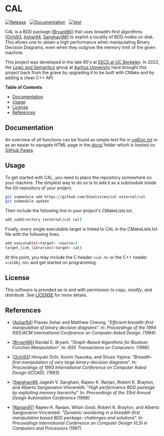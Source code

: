 # CAL

[![Release](https://img.shields.io/github/v/release/ssoelvsten/cal)](https://github.com/SSoelvsten/cal/releases)
&nbsp;
[![Documentation](https://img.shields.io/website?down_message=not%20available&label=docs&up_message=available&url=https%3A%2F%2Fssoelvsten.github.io%2Fcal)](https://ssoelvsten.github.io/cal)
&nbsp;
[![test](https://img.shields.io/github/actions/workflow/status/ssoelvsten/cal/test.yml?branch=main&label=test&logo=github&logoColor=white)](https://github.com/SSoelvsten/cal/actions/workflows/test.yml)
&nbsp;

CAL is a BDD package [[Bryant86](#references)] that uses breadth-first
algorithms [[Ochi93](#references), [Ashar94](#references),
[Sanghavi96](#references)] to exploit a locality of BDD nodes on disk.
This allows one to obtain a high performance when manipulating Binary
Decision Diagrams, even when they outgrow the memory limit of the given
machine.

This project was developed in the late 90's at
[EECS at UC Berkeley](https://eecs.berkeley.edu/). In 2022, the
[Logic and Semantics](https://logsem.github.io/) group at [Aarhus University](https://cs.au.dk)
have brought this project back from the grave by upgrading it to be
built with CMake and by adding a clean C++ API.

**Table of Contents**

- [Documentation](#documentation)
- [Usage](#usage)
- [License](#license)
- [References](#references)

## Documentation

An overview of all functions can be found as simple text file in
[*calDoc.txt*](/calDoc.txt) or as an easier to navigate HTML page in
the [*docs/*](/docs/) folder which is hosted on
[GitHub Pages](https://ssoelvsten.github.io/cal/).

## Usage

To get started with CAL, you need to place the repository somewhere on
your machine. The simplest way to do so is to add it as a submodule
inside the Git repository of your project.
```bash
git submodule add https://github.com/SSoelvsten/cal external/cal
git submodule update
```

Then include the following line in your project's CMakeLists.txt.
```bash
add_subdirectory (external/cal cal)
```

Finally, every single executable target is linked to CAL in the
CMakeLists.txt file with the following lines.
```bash
add_executable(<target> <source>)
target_link_libraries(<target> cal)
```

At this point, you may include the C header `<cal.h>` or the C++ header
`<calObj.hh>` and get started on programming.

## License

This software is provided as-is and with permission to *copy*,
*modify*, and *distribute*. See [LICENSE](LICENSE) for more details.

## References

- [[Ashar94](https://ieeexplore.ieee.org/document/629886)]
  Pranav Ashar and Matthew Cheong. “_Efficient breadth-first manipulation of
  binary decision diagrams_”. In: _Proceedings of the
  1994 IEEE/ACM International Conference on Computer-Aided Design_. (1994)

- [[Bryant86](https://ieeexplore.ieee.org/stamp/stamp.jsp?tp=&arnumber=1676819)]
  Randal E. Bryant. “_Graph-Based Algorithms for Boolean Function Manipulation_”.
  In: _IEEE Transactions on Computers_. (1986)

- [[Ochi93](https://www.computer.org/csdl/proceedings-article/iccad/1993/00580030/12OmNAXglQz)]
  Hiroyuki Ochi, Koichi Yasuoka, and Shuzo Yajima. “_Breadth-first manipulation
  of very large binary-decision diagrams_”. In: _Proceedings of 1993
  International Conference on Computer Aided Design (ICCAD),_ (1993)

- [[Sanghavi96](https://link.springer.com/article/10.1007/s002360050083)
  Jagesh V. Sanghavi, Rajeev K. Ranjan, Robert K. Brayton, and Alberto
  Sangiovanni-Vincentelli. “_High performance BDD package by exploiting
  memory hierarchy_”. In: _Proceedings of the 33rd Annual Design
  Automation Conference_ (1996)

- [[Ranjan97](https://ieeexplore.ieee.org/abstract/document/628893)]
  Rajeev K. Ranjan, Wilsin Gosti, Robert K. Brayton, and Alberto
  Sangiovanni-Vincenteili. “_Dynamic reordering in a breadth-first
  manipulation based BDD package: challenges and solutions_”. In:
  _Proceedings International Conference on Computer Design VLSI in
  Computers and Processors_ (1997)
